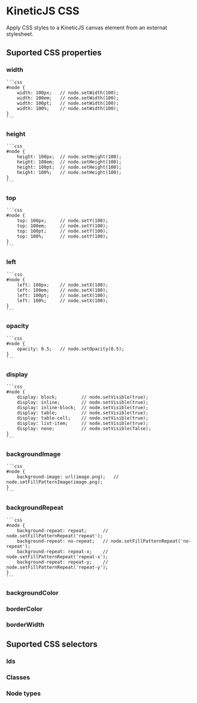 KineticJS CSS
=============

Apply CSS styles to a KineticJS canvas element from an externat stylesheet.

Suported CSS properties
-----------------------

### width

	```css
	#node {
		width: 100px;	// node.setWidth(100);
		width: 100em;	// node.setWidth(100);
		width: 100pt;	// node.setWidth(100);
		width: 100%;	// node.setWidth(100);
	}
	```

### height

	```css
	#node {
		height: 100px;	// node.setHeight(100);
		height: 100em;	// node.setHeight(100);
		height: 100pt;	// node.setHeight(100);
		height: 100%;	// node.setHeight(100);
	}
	```

### top

	```css
	#node {
		top: 100px;		// node.setY(100);
		top: 100em;		// node.setY(100);
		top: 100pt;		// node.setY(100);
		top: 100%;		// node.setY(100);
	}
	```

### left

	```css
	#node {
		left: 100px;	// node.setX(100);
		left: 100em;	// node.setX(100);
		left: 100pt;	// node.setX(100);
		left: 100%;		// node.setX(100);
	}
	```

### opacity

	```css
	#node {
		opacity: 0.5;	// node.setOpacity(0.5);
	}
	```

### display

	```css
	#node {
		display: block;			// node.setVisible(true);
		display: inline;		// node.setVisible(true);
		display: inline-block;	// node.setVisible(true);
		display: table;			// node.setVisible(true);
		display: table-cell;	// node.setVisible(true);
		display: list-item;		// node.setVisible(true);
		display: none;			// node.setVisible(false);
	}
	```

### backgroundImage

	```css
	#node {
		background-image: url(image.png);	// node.setFillPatternImage(image.png);
	}
	```

### backgroundRepeat

	```css
	#node {
		background-repeat: repeat;		// node.setFillPatternRepeat('repeat');
		background-repeat: no-repeat;	// node.setFillPatternRepeat('no-repeat');
		background-repeat: repeat-x;	// node.setFillPatternRepeat('repeat-x');
		background-repeat: repeat-y;	// node.setFillPatternRepeat('repeat-y');
	}
	```

### backgroundColor
### borderColor
### borderWidth

Suported CSS selectors
-----------------------

### Ids
### Classes
### Node types

